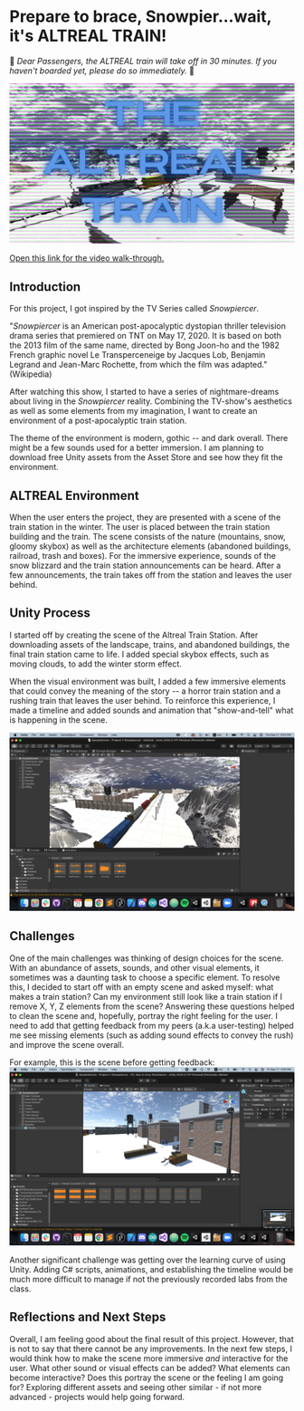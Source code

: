 # Prepare to brace, Snowpier...wait, it's ALTREAL TRAIN!

📣 _Dear Passengers, the ALTREAL train will take off in 30 minutes. If you haven't boarded yet, please do so immediately._ 📣

![](https://github.com/ak7588/altReal/blob/master/Project-1-Snowpiercer/Project%201%20Info/project_image.png)

[Open this link for the video walk-through.](https://youtu.be/N8klnC0xMFk)

## Introduction

For this project, I got inspired by the TV Series called *Snowpiercer*.

"*Snowpiercer* is an American post-apocalyptic dystopian thriller television drama series that premiered on TNT on May 17, 2020. It is based on both the 2013 film of the same name, directed by Bong Joon-ho and the 1982 French graphic novel Le Transperceneige by Jacques Lob, Benjamin Legrand and Jean-Marc Rochette, from which the film was adapted." (Wikipedia)

After watching this show, I started to have a series of nightmare-dreams about living in the *Snowpiercer* reality. Combining the TV-show's aesthetics as well as some elements from my imagination, I want to create an environment of a post-apocalyptic train station.

The theme of the environment is modern, gothic -- and dark overall. There might be a few sounds used for a better immersion. I am planning to download free Unity assets from the Asset Store and see how they fit the environment.

## ALTREAL Environment

When the user enters the project, they are presented with a scene of the train station in the winter. The user is placed between the train station building and the train. The scene consists of the nature (mountains, snow, gloomy skybox) as well as the architecture elements (abandoned buildings, railroad, trash and boxes). For the immersive experience, sounds of the snow blizzard and the train station announcements can be heard. After a few announcements, the train takes off from the station and leaves the user behind.

## Unity Process

I started off by creating the scene of the Altreal Train Station. After downloading assets of the landscape, trains, and abandoned buildings, the final train station came to life. I added special skybox effects, such as moving clouds, to add the winter storm effect.

When the visual environment was built, I added a few immersive elements that could convey the meaning of the story -- a horror train station and a rushing train that leaves the user behind. To reinforce this experience, I made a timeline and added sounds and animation that "show-and-tell" what is happening in the scene.

![](https://github.com/ak7588/altReal/blob/master/Project-1-Snowpiercer/Project%201%20Info/unityProcess.png)

## Challenges

One of the main challenges was thinking of design choices for the scene. With an abundance of assets, sounds, and other visual elements, it sometimes was a daunting task to choose a specific element. To resolve this, I decided to start off with an empty scene and asked myself: what makes a train station? Can my environment still look like a train station if I remove X, Y, Z elements from the scene? Answering these questions helped to clean the scene and, hopefully, portray the right feeling for the user. I need to add that getting feedback from my peers (a.k.a user-testing) helped me see missing elements (such as adding sound effects to convey the rush) and improve the scene overall.

For example, this is the scene before getting feedback:
![](https://github.com/ak7588/altReal/blob/master/Project-1-Snowpiercer/Project%201%20Info/beginning.png)

Another significant challenge was getting over the learning curve of using Unity. Adding C# scripts, animations, and establishing the timeline would be much more difficult to manage if not the previously recorded labs from the class.

## Reflections and Next Steps

Overall, I am feeling good about the final result of this project. However, that is not to say that there cannot be any improvements. In the next few steps, I would think how to make the scene more immersive _and_ interactive for the user. What other sound or visual effects can be added? What elements can become interactive? Does this portray the scene or the feeling I am going for? Exploring different assets and seeing other similar - if not more advanced - projects would help going forward.

